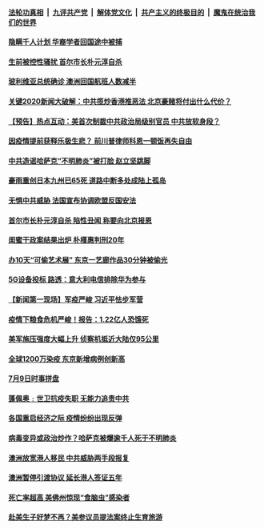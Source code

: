 ####  [法轮功真相](../../../../basic/blob/master/README.md?t=07110302) &nbsp;|&nbsp; [九评共产党](../../../../9ping.md/blob/master/README.md?t=07110302) &nbsp;|&nbsp; [解体党文化](../../../../jtdwh.md/blob/master/README.md?t=07110302)  &nbsp;|&nbsp; [共产主义的终极目的](../../../../gczydzjmd.md/blob/master/README.md?t=07110302) &nbsp;|&nbsp; [魔鬼在统治我们的世界](../../../../mgztzwmdsj.md/blob/master/README.md?t=07110302) 


#### [隐瞒千人计划 华裔学者回国途中被捕](../pages/prog202/a102890817.md?t=07110302) 

#### [生前被控性骚扰 首尔市长朴元淳自杀](../pages/prog202/a102890809.md?t=07110302) 

#### [玻利维亚总统确诊 澳洲回国航班人数减半](../pages/prog202/a102890791.md?t=07110302) 

#### [关键2020新闻大破解：中共揽炒香港推恶法 北京豪赌将付出什么代价？](../pages/prog202/a102890776.md?t=07110302) 

#### [【预告】热点互动：美首次制裁中共政治局级别官员  中共放软身段？](../pages/prog202/a102890754.md?t=07110302) 

#### [因疫情提前获释乐极生悲？ 前川普律师科恩一顿饭再失自由](../pages/prog202/a102890591.md?t=07110302) 


#### [中共造谣哈萨克“不明肺炎”被打脸 赵立坚跳脚](../pages/prog202/a102890637.md?t=07110302) 

#### [豪雨重创日本九州已65死 道路中断多处成陆上孤岛](../pages/prog202/a102890559.md?t=07110302) 

#### [无惧中共威胁 法国宣布协调欧盟反国安法](../pages/prog202/a102890601.md?t=07110302) 

#### [首尔市长朴元淳自杀 陷性丑闻 称要向北京报恩](../pages/prog202/a102890530.md?t=07110302) 

#### [闺蜜干政案结果出炉 朴槿惠判刑20年](../pages/prog202/a102890525.md?t=07110302) 

#### [办10天“可偷艺术展” 东京一艺廊作品30分钟被偷光](../pages/prog202/a102890475.md?t=07110302) 

#### [5G设备投标 路透：意大利电信排除华为参与](../pages/prog202/a102890455.md?t=07110302) 

#### [【新闻第一现场】军疫严峻 习近平怯步军营](../pages/prog202/a102890448.md?t=07110302) 

#### [疫情下粮食危机严峻！报告：1.22亿人恐饿死](../pages/prog202/a102890331.md?t=07110302) 


#### [美军施压强度大幅上升 侦察机抵近大陆仅95公里](../pages/prog202/a102890277.md?t=07110302) 

#### [全球1200万染疫 东京新增病例创新高](../pages/prog202/a102889920.md?t=07110302) 

#### [7月9日时事拼盘](../pages/prog202/a102890119.md?t=07110302) 

#### [蓬佩奥﹕世卫抗疫失职 无能力追责中共](../pages/prog202/a102890085.md?t=07110302) 

#### [各国重启经济之际 疫情纷纷出现反弹](../pages/prog202/a102890081.md?t=07110302) 

#### [病毒变异或政治炒作？哈萨克被爆逾千人死于不明肺炎](../pages/prog202/a102890030.md?t=07110302) 

#### [澳洲放宽港人移民 中共威胁两手段报复](../pages/prog202/a102890074.md?t=07110302) 


#### [澳洲暂停引渡协议 延长港人签证五年](../pages/prog202/a102889947.md?t=07110302) 

#### [死亡率超高 美佛州惊现“食脑虫”感染者](../pages/prog202/a102889775.md?t=07110302) 

#### [赴美生子好梦不再？美参议员提法案终止生育旅游](../pages/prog202/a102889746.md?t=07110302) 


